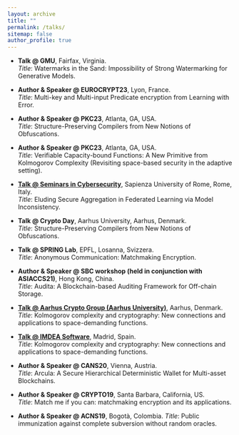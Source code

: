 ```yaml
---
layout: archive
title: ""
permalink: /talks/
sitemap: false
author_profile: true
---
```


- **Talk @ GMU**, Fairfax, Virginia.  
*Title*: Watermarks in the Sand: Impossibility of Strong Watermarking for Generative Models.

- **Author & Speaker @ EUROCRYPT23**, Lyon, France.  
*Title*: Multi-key and Multi-input Predicate encryption from Learning with Error.

- **Author & Speaker @ PKC23**, Atlanta, GA, USA.  
*Title*: Structure-Preserving Compilers from New Notions of Obfuscations.

- **Author & Speaker @ PKC23**, Atlanta, GA, USA.  
*Title*: Verifiable Capacity-bound Functions: A New Primitive from Kolmogorov Complexity (Revisiting space-based security in the adaptive setting).

- **[Talk @ Seminars in Cybersecurity](https://cybersecurity.uniroma1.it/node/222)**, Sapienza University of Rome, Rome, Italy.  
*Title*: Eluding Secure Aggregation in Federated Learning via Model Inconsistency.

- **Talk @ Crypto Day**, Aarhus University, Aarhus, Denmark.  
*Title*: Structure-Preserving Compilers from New Notions of Obfuscations.

- **Talk @ SPRING Lab**, EPFL, Losanna, Svizzera.  
*Title*: Anonymous Communication: Matchmaking Encryption.

- **Author & Speaker @ SBC workshop (held in conjunction with ASIACCS21)**, Hong Kong, China.  
*Title*: Audita: A Blockchain-based Auditing Framework for Off-chain Storage.

- **[Talk @ Aarhus Crypto Group (Aarhus University)](https://cs.au.dk/research/cryptography-and-security/seminar)**, Aarhus, Denmark.  
*Title*: Kolmogorov complexity and cryptography: New connections and applications to space-demanding functions.

- **[Talk @ IMDEA Software](https://software.imdea.org/events/invited_talks_2021.html)**, Madrid, Spain.  
*Title*: Kolmogorov complexity and cryptography: New connections and applications to space-demanding functions.

- **Author & Speaker @ CANS20**, Vienna, Austria.  
*Title*: Arcula: A Secure Hierarchical Deterministic Wallet for Multi-asset Blockchains.

- **Author & Speaker @ CRYPTO19**, Santa Barbara, California, US.  
*Title*: Match me if you can: matchmaking encryption and its applications.

- **Author & Speaker @ ACNS19**, Bogotà, Colombia.
*Title*: Public immunization against complete subversion without random oracles.

